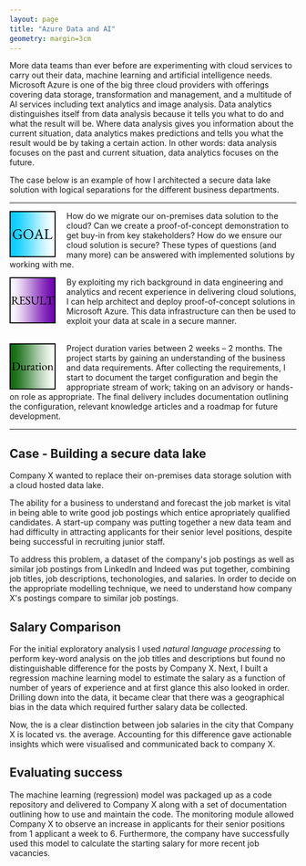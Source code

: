 ```yaml
---
layout: page
title: "Azure Data and AI"
geometry: margin=3cm
---
```


More data teams than ever before are experimenting with cloud services to carry out their data, machine learning and artificial intelligence needs. Microsoft Azure is one of the big three cloud providers with offerings covering data storage, transformation and management, and a multitude of AI services including text analytics and image analysis. 
Data analytics distinguishes itself from data analysis because it tells you what to do and what the result will be. Where data analysis gives you information about the current situation, data analytics makes predictions and tells you what the result would be by taking a certain action. In other words: data analysis focuses on the past and current situation, data analytics focuses on the future.

The case below is an example of how I architected a secure data lake solution with logical separations for the different business departments.

---

<img src="/images/goal.png" align="left" width="100px"/> 
How do we migrate our on-premises data solution to the cloud? Can we create a proof-of-concept demonstration to get buy-in from key stakeholders? How do we ensure our cloud solution is secure? These types of questions (and many more) can be answered with implemented solutions by working with me.
<br clear="left"/>

<img src="/images/result.png" align="left" width="100px"/> By exploiting my rich background in data engineering and analytics and recent experience in delivering cloud solutions, I can help architect and deploy proof-of-concept solutions in Microsoft Azure. This data infrastructure can then be used to exploit your data at scale in a secure manner.
<br>
<br clear="left"/>

<img src="/images/duration.png" align="left" width="100px"/>  Project duration varies between 2 weeks – 2 months. The project starts by gaining an understanding of the business and data requirements. After collecting the requirements, I start to document the target configuration and begin the appropriate stream of work; taking on an advisory or hands-on role as appropriate. The final delivery includes documentation outlining the configuration, relevant knowledge articles and a roadmap for future development.

---

## Case - Building a secure data lake
Company X wanted to replace their on-premises data storage solution with a cloud hosted data lake. 

The ability for a business to understand and forecast the job market is vital in being able to write good job postings which entice apropriately qualified candidates. A start-up company was putting together a new data team and had difficulty in attracting applicants for their senior level positions, despite being successful in recruiting junior staff.

To address this problem, a dataset of the company's job postings as well as similar job postings from LinkedIn and Indeed was put together, combining job titles, job descriptions, techonologies, and salaries. In order to decide on the appropriate modelling technique, we need to understand how company X's postings compare to similar job postings.

## Salary Comparison
For the initial exploratory analysis I used _natural language processing_ to perform key-word analysis on the job titles and descriptions but found no distinguishable difference for the posts by Company X. Next, I built a regression machine learning model to estimate the salary as a function of number of years of experience and at first glance this also looked in order. Drilling down into the data, it became clear that there was a geographical bias in the data which required further salary data be collected.

Now, the is a clear distinction between job salaries in the city that Company X is located vs. the average. Accounting for this difference gave actionable insights which were visualised and communicated back to company X.

## Evaluating success
The machine learning (regression) model was packaged up as a code repository and delivered to Company X along with a set of documentation outlining how to use and maintain the code. The monitoring module allowed Company X to observe an increase in applicants for their senior positions from 1 applicant a week to 6. Furthermore, the company have successfully used this model to calculate the starting salary for more recent job vacancies.

